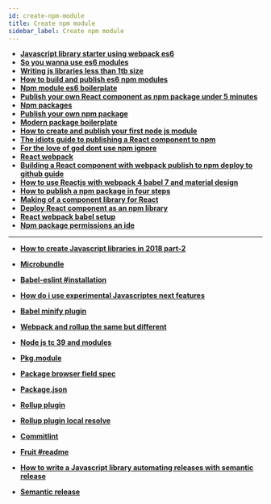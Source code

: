 ```yaml
---
id: create-npm-module
title: Create npm module
sidebar_label: Create npm module
---
```


<!--  Add TOC here  -->

- [**Javascript library starter using webpack es6**](http://krasimirtsonev.com/blog/article/javascript-library-starter-using-webpack-es6)
- [**So you wanna use es6 modules**](https://medium.com/@kelin2025/so-you-wanna-use-es6-modules-714f48b3a953)
- [**Writing js libraries less than 1tb size**](https://medium.com/@kelin2025/writing-js-libraries-less-than-1tb-size-6342da0c006a)
- [**How to build and publish es6 npm modules**](https://booker.codes/how-to-build-and-publish-es6-npm-modules-today-with-babel/)
- [**Npm module es6 boilerplate**](https://www.npmjs.com/package/npm-module-es6-boilerplate)
- [**Publish your own React component as npm package under 5 minutes**](https://medium.com/quick-code/publish-your-own-react-component-as-npm-package-under-5-minutes-8a47f0cb92b9)
- [**Npm packages**](http://2ality.com/2017/07/npm-packages-via-babel.html)
- [**Publish your own npm package**](https://codeburst.io/publish-your-own-npm-package-ff918698d450)
- [**Modern package boilerplate**](https://github.com/eunikitin/modern-package-boilerplate)
- [**How to create and publish your first node js module**](https://codeburst.io/how-to-create-and-publish-your-first-node-js-module-444e7585b738)
- [**The idiots guide to publishing a React component to npm**](https://medium.com/@adrianli/the-idiot-s-guide-to-publishing-a-react-component-to-npm-2b66b1ac03e0)
- [**For the love of god dont use npm ignore**](https://medium.com/@jdxcode/for-the-love-of-god-dont-use-npmignore-f93c08909d8d)
- [**React webpack**](https://www.valentinog.com/blog/react-webpack-babel)
- [**Building a React component with webpack publish to npm deploy to github guide**](https://medium.com/dailyjs/building-a-react-component-with-webpack-publish-to-npm-deploy-to-github-guide-6927f60b3220)
- [**How to use Reactjs with webpack 4 babel 7 and material design**](https://medium.freecodecamp.org/how-to-use-reactjs-with-webpack-4-babel-7-and-material-design-ff754586f618)
- [**How to publish a npm package in four steps**](https://medium.com/@vmarchesin/how-to-publish-a-npm-package-in-four-steps-4344ab88e852)
- [**Making of a component library for React**](https://hackernoon.com/making-of-a-component-library-for-react-e6421ea4e6c7 )
- [**Deploy React component as an npm library**](https://codeburst.io/deploy-react-component-as-an-npm-library-d396efc25122)
- [**React webpack babel setup**](https://www.robinwieruch.de/minimal-react-webpack-babel-setup/ )
- [**Npm package permissions an ide**](https://hackernoon.com/npm-package-permissions-an-idea-441a02902d9b)







<!-- - []() https://babeljs.io/docs/en/config-files#6x-vs-7x-babelrc-loading

- []() https://babeljs.io/docs/en/config-files#project-wide-configuration

- []() https://babeljs.io/docs/en/plugins#react -->



<!-- module
- []() https://github.com/rollup/rollup/issues/2646#issuecomment-455352098
 -->





---

- [**How to create Javascript libraries in 2018 part-2**](https://developers.livechatinc.com/blog/how-to-create-javascript-libraries-in-2018-part-2/)
- [**Microbundle**](https://github.com/developit/microbundle/)


- [**Babel-eslint #installation**](https://github.com/babel/babel-eslint#installation)
- [**How do i use experimental Javascriptes next features**](https://standardjs.com/#how-do-i-use-experimental-javascript-es-next-features)
- [**Babel minify plugin**](https://github.com/babel/minify)
- [**Webpack and rollup the same but different**](https://medium.com/webpack/webpack-and-rollup-the-same-but-different-a41ad427058c)
- [**Node js tc 39 and modules**](https://hackernoon.com/node-js-tc-39-and-modules-a1118aecf95e)
- [**Pkg.module**](https://github.com/rollup/rollup/wiki/pkg.module)
- [**Package browser field spec**](https://github.com/defunctzombie/package-browser-field-spec)
- [**Package.json**](https://github.com/rollup/rollup-starter-lib/blob/master/package.json)
- [**Rollup plugin**](https://github.com/rollup/rollup-plugin-babel)

- [**Rollup plugin local resolve**](https://www.npmjs.com/package/rollup-plugin-local-resolve)
- [**Commitlint**](https://github.com/conventional-changelog/commitlint)
- [**Fruit #readme**](https://github.com/jaebradley/fruit#readme)
- [**How to write a Javascript library automating releases with semantic release**](https://egghead.io/lessons/javascript-how-to-write-a-javascript-library-automating-releases-with-semantic-release)
- [**Semantic release**](https://github.com/semantic-release/semantic-release)


<!-- https://docs.travis-ci.com/user/coveralls/
https://github.com/dwyl/learn-coveralls.io
https://www.youtube.com/watch?v=bt1iOy9lv0U
https://docs.coveralls.io/
https://stackoverflow.com/questions/39501417/how-can-i-connect-coveralls-and-travis-in-github
https://medium.com/the-code-review/add-badges-for-travisci-coveralls-and-code-climate-to-your-readme-ruby-6d27caad74ed


https://medium.com/recraftrelic/building-a-react-component-as-a-npm-module-18308d4ccde9
-->
